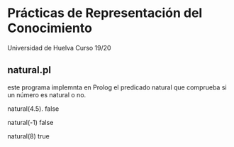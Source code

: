 
# Prácticas de Representación del Conocimiento

Universidad de Huelva
Curso 19/20

## natural.pl
   este programa implemnta en Prolog el predicado natural que  comprueba si un número es natural o no.

   natural(4.5).
   false

   natural(-1)
   false

   natural(8)
   true